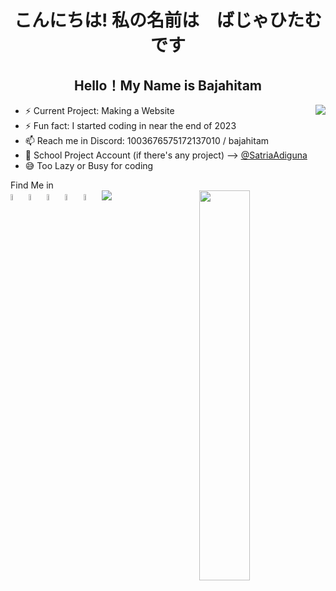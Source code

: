<h1 align="center" >こんにちは! 私の名前は　ばじゃひたむです </h1>
<h2 align="center">Hello！My Name is Bajahitam</h2>
<img witdh=200% align="right" src="https://lanyard.cnrad.dev/api/1003676575172137010?hideStatus=true&showDisplayName=true&borderRadius=50px&bg=241645" >

- ⚡ Current Project: Making a Website 
- ⚡ Fun fact: I started coding in near the end of 2023
- 📫 Reach me in Discord: 1003676575172137010 / bajahitam
- 🏫 School Project Account (if there's any project) --> <a href="https://github.com/SatriaAdiguna">@SatriaAdiguna</a>
- 😅 Too Lazy or Busy for coding
 <summary>Find Me in</summary>
  <a href="https://www.instagram.com/bajahitamu69/"> <img width=5%  src="https://upload.wikimedia.org/wikipedia/commons/thumb/a/a5/Instagram_icon.png/2048px-Instagram_icon.png"></a>
  <a href="https://www.facebook.com/profile.php?id=61554374469372"> <img width=5%  src="https://cdn-icons-png.freepik.com/256/15707/15707884.png?semt=ais_hybrid"></a>
  <a href="https://www.reddit.com/user/Blacksteel69420/"> <img width=5%  src="https://static-00.iconduck.com/assets.00/reddit-icon-2048x2048-ya82zt8l.png"></a>
  <a href="https://myanimelist.net/profile/NOTAWEEB25"> <img width=5%  src="https://img.utdstc.com/icon/883/dd7/883dd7e9516b18ff5e08a75c91a45ab71c41f15c006b8b94aa37ab73f7c8dcdf:200"></a>
  <a href="https://open.spotify.com/user/ztdmdlicmba8o584382y8rgi7"> <img width=5%  src="https://static-00.iconduck.com/assets.00/spotify-icon-1024x1024-7zm2z9zz.png"></a>

<img width=40% align="right"  src="https://media.tenor.com/pqA-K8uaHQMAAAAM/yuru-camp-%E3%82%86%E3%82%8B%E3%82%AD%E3%83%A3%E3%83%B3.gif">


<img src="https://spotify-github-profile.kittinanx.com/api/view?uid=ztdmdlicmba8o584382y8rgi7&cover_image=true&theme=default&show_offline=true&background_color=121212&interchange=true">
